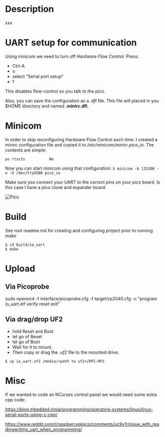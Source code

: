 # Description
xxx

# UART setup for communication
Using minicom we need to turn off *Hardware Flow Control*. Press:

- Ctrl-A
- o
- select "Serial port setup"
- f

This disables flow-control so you talk to the pico.

Also, you can save the configuration as a *.dfl* file. This file will placed in you $HOME directory and named **.minirc.dfl**.

# Minicom
In order to skip reconfiguring Hardware Flow Control each time. I created a minirc configuration file and copied it to */etc/minicom/minirc.pico_io*. The contents are simple:

```
pu rtscts           No
```

Now you can start minicom using that configuration:
``` $ minicom -b 115200 -o -D /dev/ttyUSB0 pico_io ```

Make sure you connect your UART to the correct pins on your pico board. Is this case I have a pico clone and expander board:

![Pico](pico_uart.jpg)

# Build
See root readme.md for creating and configuring project prior to running *make*

```
$ cd build/io_uart
$ make
```

# Upload
## Via Picoprobe
sudo openocd -f interface/picoprobe.cfg -f target/rp2040.cfg -c "program io_uart.elf verify reset exit"

## Via drag/drop UF2
- hold Reset and Boot
- let go of Reset
- let go of Boot
- Wait for it to mount.
- Then copy or drag the *.uf2* file to the mounted drive.

```$ cp io_uart.uf2 /media/<path to uf2>/RPI-RP2```


# Misc
If we wanted to code an NCurses control panel we would need some extra cpp code:

https://blog.mbedded.ninja/programming/operating-systems/linux/linux-serial-ports-using-c-cpp/

https://www.reddit.com/r/raspberrypipico/comments/uc9v1r/issue_with_readingwriting_uart_when_programming/